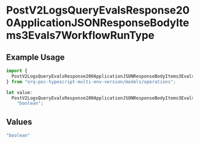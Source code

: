 # PostV2LogsQueryEvalsResponse200ApplicationJSONResponseBodyItems3Evals7WorkflowRunType

## Example Usage

```typescript
import {
  PostV2LogsQueryEvalsResponse200ApplicationJSONResponseBodyItems3Evals7WorkflowRunType,
} from "orq-poc-typescript-multi-env-version/models/operations";

let value:
  PostV2LogsQueryEvalsResponse200ApplicationJSONResponseBodyItems3Evals7WorkflowRunType =
    "boolean";
```

## Values

```typescript
"boolean"
```